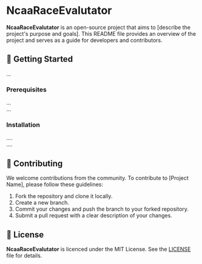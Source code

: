 # NcaaRaceEvalutator

**NcaaRaceEvalutator** is an open-source project that aims to [describe the project's purpose and goals]. This README file provides an overview of the project and serves as a guide for developers and contributors.

## 💫 Getting Started

...

### Prerequisites

...<br>
...

### Installation

....<br>
....


## 🎉 Contributing

We welcome contributions from the community. To contribute to [Project Name], please follow these guidelines:

1. Fork the repository and clone it locally.
2. Create a new branch.
3. Commit your changes and push the branch to your forked repository.
4. Submit a pull request with a clear description of your changes.

## 🪪 License

**NcaaRaceEvalutator**  is licenced under the MIT License. See the [LICENSE](https://github.com/siam1113/ncaaRaceEvalutator/blob/master/LICENSE) file for details.

